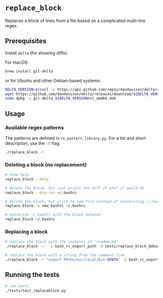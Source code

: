 # `replace_block`

Replaces a block of lines from a file based on a complicated multi-line regex.

## Prerequisites

Install `delta` (for showing diffs):

For macOS:

```sh
brew install git-delta
```

or for Ubuntu and other Debian-based systems:

```sh
DELTA_VERSION=$(curl -s https://api.github.com/repos/dandavison/delta/releases/latest | grep '"tag_name":' | cut -d'"' -f4)
wget https://github.com/dandavison/delta/releases/download/${DELTA_VERSION}/git-delta_${DELTA_VERSION#v}_amd64.deb
sudo dpkg -i git-delta_${DELTA_VERSION#v}_amd64.deb
```

## Usage

### Available regex patterns

The patterns are defined in `re_pattern_library.py`.  For a list and short description, use the `-l` flag:

```sh
./replace_block -l
```

### Deleting a block (no replacement)

```sh
# show help
replace_block --help
```

```sh
# delete the block, but just prints the diff of what it would do
replace_block --dry-run ~/.bashrc
```

```sh
# delete the block, but write to new file instead of overwriting ~/.bashrc
replace_block -o new_bashrc ~/.bashrc
```

```sh
# overwrite ~/.bashrc with the block deleted
replace_block ~/.bashrc
```

### Replacing a block

```sh
# replace the block with the contents of 'readme.md'
./replace_block -r- -p bash_rc_export_path -d tests/replace_block_debug_input.txt < readme.md
```

```sh
# replace the block with a string from the command line
./replace_block -r "export PATH=/usr/local/bin:$PATH" -p bash_rc_export_path -d ~/.bashrc
```

## Running the tests

```sh
# run tests
./tests/test_replaceblock.py
```